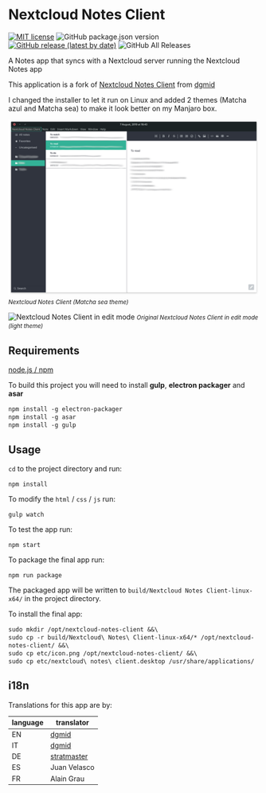 # Nextcloud Notes Client
[![MIT license](http://img.shields.io/badge/license-MIT-brightgreen.svg)](http://opensource.org/licenses/MIT) ![GitHub package.json version](https://img.shields.io/github/package-json/v/dgmid/nextcloud-notes-mac-client) [![GitHub release (latest by date)](https://img.shields.io/github/v/release/dgmid/nextcloud-notes-mac-client?label=latest%20release&logo=github)](https://github.com/dgmid/nextcloud-notes-mac-client/releases/latest) ![GitHub All Releases](https://img.shields.io/github/downloads/dgmid/nextcloud-notes-mac-client/total)

A Notes app that syncs with a Nextcloud server running the Nextcloud Notes app

This application is a fork of [Nextcloud Notes Client](https://github.com/dgmid/nextcloud-notes-mac-client) from [dgmid](https://github.com/dgmid)

I changed the installer to let it run on Linux and added 2 themes (Matcha azul and Matcha sea) to make it look better on my Manjaro box.

![Nextcloud Notes Client with Matcha sea theme](https://github.com/raginggoblin/nextcloud-notes-linux-client/raw/master/etc/screenshots/screenshot-matcha-sea.png)
<small>*Nextcloud Notes Client (Matcha sea theme)*</small>

![Nextcloud Notes Client in edit mode](https://user-images.githubusercontent.com/1267580/78501864-1a4b6000-775e-11ea-8d7f-808181def3da.png)
<small>*Original Nextcloud Notes Client in edit mode (light theme)*</small>

## Requirements

[node.js / npm](https://www.npmjs.com/get-npm)

To build this project you will need to install **gulp**, **electron packager** and **asar**

```shell
npm install -g electron-packager
npm install -g asar
npm install -g gulp
```

## Usage

`cd` to the project directory and run:
```shell
npm install
```

To modify the `html` / `css` / `js` run:
```shell
gulp watch
```

To test the app run:
```shell
npm start
```

To package the final app run:
```shell
npm run package
```
The packaged app will be written to `build/Nextcloud Notes Client-linux-x64/` in the project directory.

To install the final app:
```
sudo mkdir /opt/nextcloud-notes-client &&\
sudo cp -r build/Nextcloud\ Notes\ Client-linux-x64/* /opt/nextcloud-notes-client/ &&\
sudo cp etc/icon.png /opt/nextcloud-notes-client/ &&\
sudo cp etc/nextcloud\ notes\ client.desktop /usr/share/applications/
```


## i18n
Translations for this app are by:

| language | translator |
| --- | --- |
| EN | [dgmid](https://github.com/dgmid) |
| IT | [dgmid](https://github.com/dgmid) |
| DE | [stratmaster](https://github.com/stratmaster) |
| ES | Juan Velasco |
| FR | Alain Grau |
